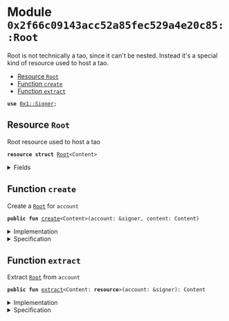 
<a name="0x2f66c09143acc52a85fec529a4e20c85_Root"></a>

# Module `0x2f66c09143acc52a85fec529a4e20c85::Root`

Root is not technically a tao, since it can't be nested.
Instead it's a special kind of resource used to host a tao.


-  [Resource `Root`](#0x2f66c09143acc52a85fec529a4e20c85_Root_Root)
-  [Function `create`](#0x2f66c09143acc52a85fec529a4e20c85_Root_create)
-  [Function `extract`](#0x2f66c09143acc52a85fec529a4e20c85_Root_extract)


<pre><code><b>use</b> <a href="Signer.md#0x1_Signer">0x1::Signer</a>;
</code></pre>



<a name="0x2f66c09143acc52a85fec529a4e20c85_Root_Root"></a>

## Resource `Root`

Root resource used to host a tao


<pre><code><b>resource</b> <b>struct</b> <a href="Root.md#0x2f66c09143acc52a85fec529a4e20c85_Root">Root</a>&lt;Content&gt;
</code></pre>



<details>
<summary>Fields</summary>


<dl>
<dt>
<code>content: Content</code>
</dt>
<dd>

</dd>
</dl>


</details>

<a name="0x2f66c09143acc52a85fec529a4e20c85_Root_create"></a>

## Function `create`

Create a <code><a href="Root.md#0x2f66c09143acc52a85fec529a4e20c85_Root">Root</a></code> for <code>account</code>


<pre><code><b>public</b> <b>fun</b> <a href="Root.md#0x2f66c09143acc52a85fec529a4e20c85_Root_create">create</a>&lt;Content&gt;(account: &signer, content: Content)
</code></pre>



<details>
<summary>Implementation</summary>


<pre><code><b>public</b> <b>fun</b> <a href="Root.md#0x2f66c09143acc52a85fec529a4e20c85_Root_create">create</a>&lt;Content: store&gt;(account: &signer, content: Content) {
    move_to&lt;<a href="Root.md#0x2f66c09143acc52a85fec529a4e20c85_Root">Root</a>&lt;Content&gt;&gt;(account, <a href="Root.md#0x2f66c09143acc52a85fec529a4e20c85_Root">Root</a>&lt;Content&gt; { content: content });
}
</code></pre>



</details>

<details>
<summary>Specification</summary>



<pre><code><b>aborts_if</b> <b>exists</b>&lt;<a href="Root.md#0x2f66c09143acc52a85fec529a4e20c85_Root">Root</a>&lt;Content&gt;&gt;(<a href="Signer.md#0x1_Signer_spec_address_of">Signer::spec_address_of</a>(account));
<b>ensures</b> <b>exists</b>&lt;<a href="Root.md#0x2f66c09143acc52a85fec529a4e20c85_Root">Root</a>&lt;Content&gt;&gt;(<a href="Signer.md#0x1_Signer_spec_address_of">Signer::spec_address_of</a>(account));
</code></pre>



</details>

<a name="0x2f66c09143acc52a85fec529a4e20c85_Root_extract"></a>

## Function `extract`

Extract <code><a href="Root.md#0x2f66c09143acc52a85fec529a4e20c85_Root">Root</a></code> from <code>account</code>


<pre><code><b>public</b> <b>fun</b> <a href="Root.md#0x2f66c09143acc52a85fec529a4e20c85_Root_extract">extract</a>&lt;Content: <b>resource</b>&gt;(account: &signer): Content
</code></pre>



<details>
<summary>Implementation</summary>


<pre><code><b>public</b> <b>fun</b> <a href="Root.md#0x2f66c09143acc52a85fec529a4e20c85_Root_extract">extract</a>&lt;Content: key + store&gt;(account: &signer): Content <b>acquires</b> <a href="Root.md#0x2f66c09143acc52a85fec529a4e20c85_Root">Root</a> {
    <b>let</b> owner = <a href="Signer.md#0x1_Signer_address_of">Signer::address_of</a>(account);
    <b>let</b> root = move_from&lt;<a href="Root.md#0x2f66c09143acc52a85fec529a4e20c85_Root">Root</a>&lt;Content&gt;&gt;(owner);
    <b>let</b> <a href="Root.md#0x2f66c09143acc52a85fec529a4e20c85_Root">Root</a>&lt;Content&gt; { content } = root;

    content
}
</code></pre>



</details>

<details>
<summary>Specification</summary>



<pre><code><b>aborts_if</b> !<b>exists</b>&lt;<a href="Root.md#0x2f66c09143acc52a85fec529a4e20c85_Root">Root</a>&lt;Content&gt;&gt;(<a href="Signer.md#0x1_Signer_spec_address_of">Signer::spec_address_of</a>(account));
<b>ensures</b> !<b>exists</b>&lt;<a href="Root.md#0x2f66c09143acc52a85fec529a4e20c85_Root">Root</a>&lt;Content&gt;&gt;(<a href="Signer.md#0x1_Signer_spec_address_of">Signer::spec_address_of</a>(account));
</code></pre>




<pre><code><b>pragma</b> aborts_if_is_strict;
</code></pre>



</details>
